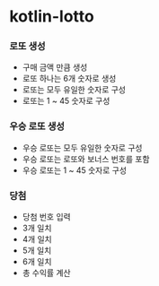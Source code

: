 # kotlin-lotto

### 로또 생성
  * 구매 금액 만큼 생성
  * 로또 하나는 6개 숫자로 생성
  * 로또는 모두 유일한 숫자로 구성
  * 로또는 1 ~ 45 숫자로 구성

### 우승 로또 생성
  * 우승 로또는 모두 유일한 숫자로 구성
  * 우승 로또는 로또와 보너스 번호를 포함
  * 우승 로또는 1 ~ 45 숫자로 구성

### 당첨
  * 당첨 번호 입력
  * 3개 일치
  * 4개 일치
  * 5개 일치
  * 6개 일치
  * 총 수익률 계산
